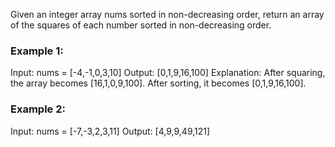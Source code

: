 Given an integer array nums sorted in non-decreasing order, return an array of the squares of each number sorted in non-decreasing order.

### Example 1:

Input: nums = [-4,-1,0,3,10]
Output: [0,1,9,16,100]
Explanation: After squaring, the array becomes [16,1,0,9,100].
After sorting, it becomes [0,1,9,16,100].

### Example 2:

Input: nums = [-7,-3,2,3,11]
Output: [4,9,9,49,121]
